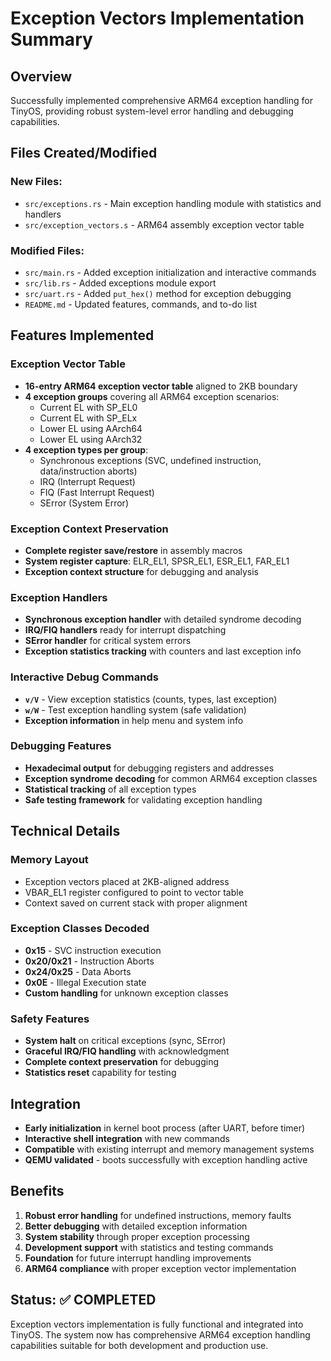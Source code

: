 # Exception Vectors Implementation Summary

## Overview
Successfully implemented comprehensive ARM64 exception handling for TinyOS, providing robust system-level error handling and debugging capabilities.

## Files Created/Modified

### New Files:
- `src/exceptions.rs` - Main exception handling module with statistics and handlers
- `src/exception_vectors.s` - ARM64 assembly exception vector table

### Modified Files:
- `src/main.rs` - Added exception initialization and interactive commands
- `src/lib.rs` - Added exceptions module export
- `src/uart.rs` - Added `put_hex()` method for exception debugging
- `README.md` - Updated features, commands, and to-do list

## Features Implemented

### Exception Vector Table
- **16-entry ARM64 exception vector table** aligned to 2KB boundary
- **4 exception groups** covering all ARM64 exception scenarios:
  - Current EL with SP_EL0
  - Current EL with SP_ELx  
  - Lower EL using AArch64
  - Lower EL using AArch32
- **4 exception types per group**:
  - Synchronous exceptions (SVC, undefined instruction, data/instruction aborts)
  - IRQ (Interrupt Request)
  - FIQ (Fast Interrupt Request)  
  - SError (System Error)

### Exception Context Preservation
- **Complete register save/restore** in assembly macros
- **System register capture**: ELR_EL1, SPSR_EL1, ESR_EL1, FAR_EL1
- **Exception context structure** for debugging and analysis

### Exception Handlers
- **Synchronous exception handler** with detailed syndrome decoding
- **IRQ/FIQ handlers** ready for interrupt dispatching
- **SError handler** for critical system errors
- **Exception statistics tracking** with counters and last exception info

### Interactive Debug Commands
- **`v/V`** - View exception statistics (counts, types, last exception)
- **`w/W`** - Test exception handling system (safe validation)
- **Exception information** in help menu and system info

### Debugging Features
- **Hexadecimal output** for debugging registers and addresses
- **Exception syndrome decoding** for common ARM64 exception classes
- **Statistical tracking** of all exception types
- **Safe testing framework** for validating exception handling

## Technical Details

### Memory Layout
- Exception vectors placed at 2KB-aligned address
- VBAR_EL1 register configured to point to vector table
- Context saved on current stack with proper alignment

### Exception Classes Decoded
- **0x15** - SVC instruction execution
- **0x20/0x21** - Instruction Aborts  
- **0x24/0x25** - Data Aborts
- **0x0E** - Illegal Execution state
- **Custom handling** for unknown exception classes

### Safety Features
- **System halt** on critical exceptions (sync, SError)
- **Graceful IRQ/FIQ handling** with acknowledgment
- **Complete context preservation** for debugging
- **Statistics reset** capability for testing

## Integration
- **Early initialization** in kernel boot process (after UART, before timer)
- **Interactive shell integration** with new commands
- **Compatible** with existing interrupt and memory management systems
- **QEMU validated** - boots successfully with exception handling active

## Benefits
1. **Robust error handling** for undefined instructions, memory faults
2. **Better debugging** with detailed exception information  
3. **System stability** through proper exception processing
4. **Development support** with statistics and testing commands
5. **Foundation** for future interrupt handling improvements
6. **ARM64 compliance** with proper exception vector implementation

## Status: ✅ COMPLETED
Exception vectors implementation is fully functional and integrated into TinyOS. The system now has comprehensive ARM64 exception handling capabilities suitable for both development and production use.
